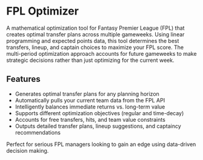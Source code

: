 # FPL Optimizer

A mathematical optimization tool for Fantasy Premier League (FPL) that creates optimal transfer plans across multiple gameweeks. Using linear programming and expected points data, this tool determines the best transfers, lineup, and captain choices to maximize your FPL score. The multi-period optimization approach accounts for future gameweeks to make strategic decisions rather than just optimizing for the current week.

## Features
- Generates optimal transfer plans for any planning horizon
- Automatically pulls your current team data from the FPL API
- Intelligently balances immediate returns vs. long-term value
- Supports different optimization objectives (regular and time-decay)
- Accounts for free transfers, hits, and team value constraints
- Outputs detailed transfer plans, lineup suggestions, and captaincy recommendations

Perfect for serious FPL managers looking to gain an edge using data-driven decision making.
